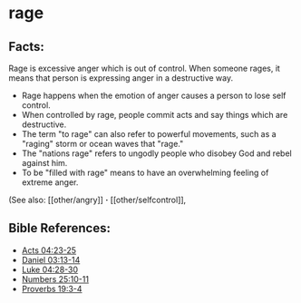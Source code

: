# rage #

## Facts: ##

Rage is excessive anger which is out of control. When someone rages, it means that person is expressing anger in a destructive way.

* Rage happens when the emotion of anger causes a person to lose self control.
* When controlled by rage, people commit acts and say things which are destructive.
* The term "to rage" can also refer to powerful movements, such as a "raging" storm or ocean waves that "rage."
* The "nations rage" refers to ungodly people who disobey God and rebel against him.
* To be "filled with rage" means to have an overwhelming feeling of extreme anger.

(See also: [[other/angry]] **·** [[other/selfcontrol]], 

## Bible References: ##

* [Acts 04:23-25](en/tn/act/help/04/23)
* [Daniel 03:13-14](en/tn/dan/help/03/13)
* [Luke 04:28-30](en/tn/luk/help/04/28)
* [Numbers 25:10-11](en/tn/num/help/25/10)
* [Proverbs 19:3-4](en/tn/pro/help/19/03)
